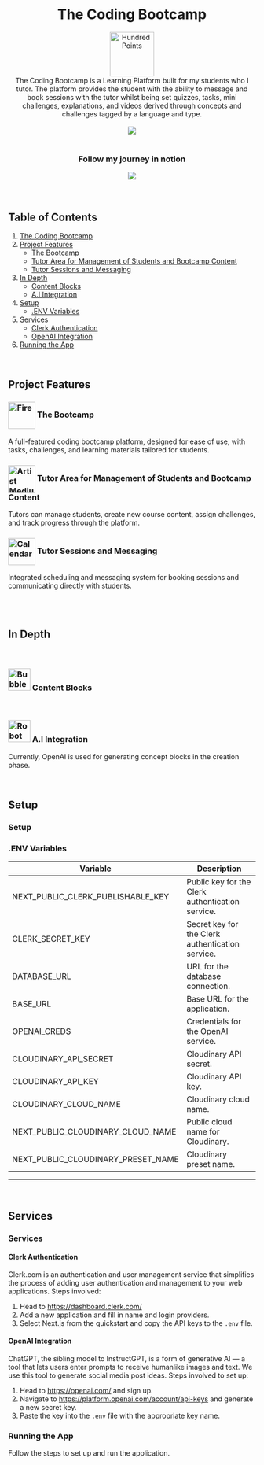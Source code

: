<div align="center">
    <h1 id="the-coding-bootcamp"> The Coding Bootcamp </h1>
    <img src="https://raw.githubusercontent.com/Tarikul-Islam-Anik/Animated-Fluent-Emojis/master/Emojis/Smilies/Hundred%20Points.png" alt="Hundred Points" width="90" height="90" />
</div>

<div align="center">
    <div align="center">
      The Coding Bootcamp is a Learning Platform built for my students who I tutor. The platform provides the student with the ability to message and book sessions with the tutor whilst being set quizzes, tasks, mini challenges, explanations, and videos derived through concepts and challenges tagged by a language and type. 
    </div>
    <br />
    <a href="https://skillicons.dev">
      <img src="https://skillicons.dev/icons?i=nextjs,tailwind,mongodb,prisma,ai" />
    </a>
</div>

<br />

<div align="center">
    <h3 id="follow-my-journey-in-notion"> Follow my journey in notion </h3>
    <a href="https://bradlumberdev.notion.site/Learning-platform-8674b50ceed74ff2bb1d964a01d3a709?pvs=4">
      <img src="https://skillicons.dev/icons?i=notion" />
    </a>
</div>

<br />
<br />

## Table of Contents

<div align="left">

1. [The Coding Bootcamp](#the-coding-bootcamp)
2. [Project Features](#project-features)
   - [The Bootcamp](#the-bootcamp)
   - [Tutor Area for Management of Students and Bootcamp Content](#tutor-area-for-management-of-students-and-bootcamp-content)
   - [Tutor Sessions and Messaging](#tutor-sessions-and-messaging)
3. [In Depth](#in-depth)
   - [Content Blocks](#content-blocks)
   - [A.I Integration](#ai-integration)
4. [Setup](#setup)
   - [.ENV Variables](#env-variables)
5. [Services](#services)
   - [Clerk Authentication](#clerk-authentication)
   - [OpenAI Integration](#openai-integration)
6. [Running the App](#running-the-app)

</div>

<br />

## Project Features

<div align="left">
   <div>
    <h3 id="the-bootcamp"><img src="https://raw.githubusercontent.com/Tarikul-Islam-Anik/Animated-Fluent-Emojis/master/Emojis/Travel%20and%20places/Fire.png" alt="Fire" width="55" height="55" style="vertical-align: middle;" /> The Bootcamp </h3> 
    <p> A full-featured coding bootcamp platform, designed for ease of use, with tasks, challenges, and learning materials tailored for students. </p>
   </div>
   <div>
    <h3 id="tutor-area-for-management-of-students-and-bootcamp-content"><img src="https://raw.githubusercontent.com/Tarikul-Islam-Anik/Animated-Fluent-Emojis/master/Emojis/People%20with%20professions/Artist%20Medium%20Skin%20Tone.png" alt="Artist Medium Skin Tone" width="55" height="55" style="vertical-align: middle;" /> Tutor Area for Management of Students and Bootcamp Content </h3>
    <p> Tutors can manage students, create new course content, assign challenges, and track progress through the platform. </p>
   </div>
    <div>
    <h3 id="tutor-sessions-and-messaging"><img src="https://raw.githubusercontent.com/Tarikul-Islam-Anik/Animated-Fluent-Emojis/master/Emojis/Objects/Calendar.png" alt="Calendar" width="55" height="55" style="vertical-align: middle;" /> Tutor Sessions and Messaging </h3>
     <p> Integrated scheduling and messaging system for booking sessions and communicating directly with students. </p>
   </div>
</div>

<br />
<br />

<h2 id="in-depth"> In Depth </h2>

<div align="left">
    <br />
    <h3 id="content-blocks"><img src="https://raw.githubusercontent.com/Tarikul-Islam-Anik/Animated-Fluent-Emojis/master/Emojis/Symbols/Bubbles.png" alt="Bubbles" width="45" height="45" /> Content Blocks </h3> 
</div>

<div align="left">
    <br />
    <h3 id="ai-integration"><img src="https://raw.githubusercontent.com/Tarikul-Islam-Anik/Animated-Fluent-Emojis/master/Emojis/Smilies/Robot.png" alt="Robot" width="45" height="45" /> A.I Integration </h3> 
    <p>
        Currently, OpenAI is used for generating concept blocks in the creation phase.
    </p>
</div>

<br />

## Setup

<h3 id="setup"> Setup </h3>

### .ENV Variables
| Variable                             | Description                                          |
|--------------------------------------|------------------------------------------------------|
| NEXT_PUBLIC_CLERK_PUBLISHABLE_KEY    | Public key for the Clerk authentication service.      |
| CLERK_SECRET_KEY                     | Secret key for the Clerk authentication service.      |
| DATABASE_URL                         | URL for the database connection.                     |
| BASE_URL                             | Base URL for the application.                        |
| OPENAI_CREDS                         | Credentials for the OpenAI service.                  |
| CLOUDINARY_API_SECRET                | Cloudinary API secret.                               |
| CLOUDINARY_API_KEY                   | Cloudinary API key.                                  |
| CLOUDINARY_CLOUD_NAME                | Cloudinary cloud name.                               |
| NEXT_PUBLIC_CLOUDINARY_CLOUD_NAME    | Public cloud name for Cloudinary.                    |
| NEXT_PUBLIC_CLOUDINARY_PRESET_NAME   | Cloudinary preset name.                              |

---

<br />

## Services

<h3 id="services"> Services </h3>

#### Clerk Authentication
Clerk.com is an authentication and user management service that simplifies the process of adding user authentication and management to your web applications. Steps involved:
1. Head to https://dashboard.clerk.com/
2. Add a new application and fill in name and login providers.
3. Select Next.js from the quickstart and copy the API keys to the `.env` file.

#### OpenAI Integration
ChatGPT, the sibling model to InstructGPT, is a form of generative AI — a tool that lets users enter prompts to receive humanlike images and text. We use this tool to generate social media post ideas. Steps involved to set up:
1. Head to https://openai.com/ and sign up.
2. Navigate to https://platform.openai.com/account/api-keys and generate a new secret key.
3. Paste the key into the `.env` file with the appropriate key name.

### Running the App
Follow the steps to set up and run the application.

</div>


